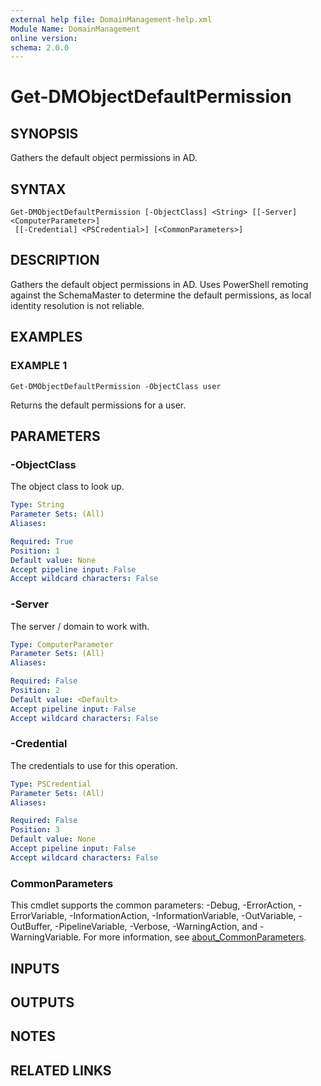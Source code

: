 ```yaml
---
external help file: DomainManagement-help.xml
Module Name: DomainManagement
online version:
schema: 2.0.0
---
```


# Get-DMObjectDefaultPermission

## SYNOPSIS
Gathers the default object permissions in AD.

## SYNTAX

```
Get-DMObjectDefaultPermission [-ObjectClass] <String> [[-Server] <ComputerParameter>]
 [[-Credential] <PSCredential>] [<CommonParameters>]
```

## DESCRIPTION
Gathers the default object permissions in AD.
Uses PowerShell remoting against the SchemaMaster to determine the default permissions, as local identity resolution is not reliable.

## EXAMPLES

### EXAMPLE 1
```
Get-DMObjectDefaultPermission -ObjectClass user
```

Returns the default permissions for a user.

## PARAMETERS

### -ObjectClass
The object class to look up.

```yaml
Type: String
Parameter Sets: (All)
Aliases:

Required: True
Position: 1
Default value: None
Accept pipeline input: False
Accept wildcard characters: False
```

### -Server
The server / domain to work with.

```yaml
Type: ComputerParameter
Parameter Sets: (All)
Aliases:

Required: False
Position: 2
Default value: <Default>
Accept pipeline input: False
Accept wildcard characters: False
```

### -Credential
The credentials to use for this operation.

```yaml
Type: PSCredential
Parameter Sets: (All)
Aliases:

Required: False
Position: 3
Default value: None
Accept pipeline input: False
Accept wildcard characters: False
```

### CommonParameters
This cmdlet supports the common parameters: -Debug, -ErrorAction, -ErrorVariable, -InformationAction, -InformationVariable, -OutVariable, -OutBuffer, -PipelineVariable, -Verbose, -WarningAction, and -WarningVariable. For more information, see [about_CommonParameters](http://go.microsoft.com/fwlink/?LinkID=113216).

## INPUTS

## OUTPUTS

## NOTES

## RELATED LINKS
